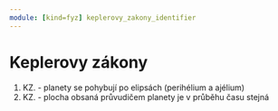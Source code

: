 ```yaml
---
module: [kind=fyz] keplerovy_zakony_identifier
---
```

# Keplerovy zákony

1. KZ. - planety se pohybují po elipsách (perihélium a ajélium)
2. KZ. - plocha obsaná průvudičem planety je v průběhu času stejná